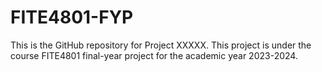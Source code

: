 # FITE4801-FYP

This is the GitHub repository for Project XXXXX. This project is under the course FITE4801 final-year project for the academic year 2023-2024. 
